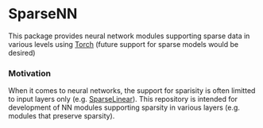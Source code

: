 # SparseNN

This package provides neural network modules supporting sparse data in various levels using [Torch](https://github.com/torch/torch7/blob/master/README.md) (future support for sparse models would be desired)

### Motivation
When it comes to neural networks, the support for sparisity is often limitted to input layers only (e.g. [SparseLinear](https://github.com/torch/nn/blob/master/doc/simple.md#nn.SparseLinear)). This repository is intended for development of NN modules supporting sparsity in various layers (e.g. modules that preserve sparsity).
